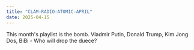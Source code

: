 ```yaml
---
title: "CLAM-RADIO-ATOMIC-APRIL"
date: 2025-04-15
---
```

This month's playlist is the bomb. Vladmir Putin, Donald Trump, Kim Jong Dos, BiBi - Who will drop the duece? 
